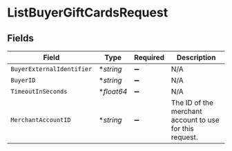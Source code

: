 # ListBuyerGiftCardsRequest


## Fields

| Field                                                   | Type                                                    | Required                                                | Description                                             |
| ------------------------------------------------------- | ------------------------------------------------------- | ------------------------------------------------------- | ------------------------------------------------------- |
| `BuyerExternalIdentifier`                               | **string*                                               | :heavy_minus_sign:                                      | N/A                                                     |
| `BuyerID`                                               | **string*                                               | :heavy_minus_sign:                                      | N/A                                                     |
| `TimeoutInSeconds`                                      | **float64*                                              | :heavy_minus_sign:                                      | N/A                                                     |
| `MerchantAccountID`                                     | **string*                                               | :heavy_minus_sign:                                      | The ID of the merchant account to use for this request. |